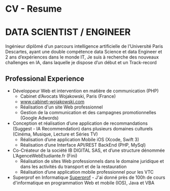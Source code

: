 # CV - Resume 
# DATA SCIENTIST / ENGINEER 
Ingénieur diplômé d’un parcours intelligence artificielle de l’Université Paris Descartes, ayant une double compétence data Science et data Engineer et 2 ans d’expériences dans le monde IT, Je suis à recherche des nouveaux challenges en IA, dans laquelle je dispose d’un début et un Track-record

## Professional Experience
  - Développeur Web et intervention en matière de communication (PHP)
    - Cabinet d’Avocats Wojakowski, Paris (France)
    - www.cabinet-wojakowski.com
    - Réalisation d'un site Web professionnel
    - Gestion de la communication et des campagnes promotionnelles (Google Adwords)
  - Conception et réalisation d’une application de recommandations (Suggest - IA Recommendation) dans plusieurs domaines culturels (Cinéma, Musique, Lecture et Séries TV) 
    - Réalisation d’une application Mobile iOS (Xcode, Swift 3)
    - Réalisation d’une Interface API/REST BackEnd (PHP, MySql)
  - Co-Créateur de la société IB DIGITAL SAS, et d’une structure dénommée L’AgenceWebEtudiante.fr (Fini)
    - Réalisation de sites Web professionnels dans le domaine juridique et dans les activités du transport et de la restauration
    - Réalisation d’une application mobile professionnel pour les VTC
  -  Superprof en Informatique <a href="https://www.superprof.fr/informatique-cours-initiations-questions-niveaux-1er-cours-offert.html">Superprof</a>
    - J'ai donné près de 100h de cours d'informatique en programmation Web et mobile (IOS), Java et VBA
